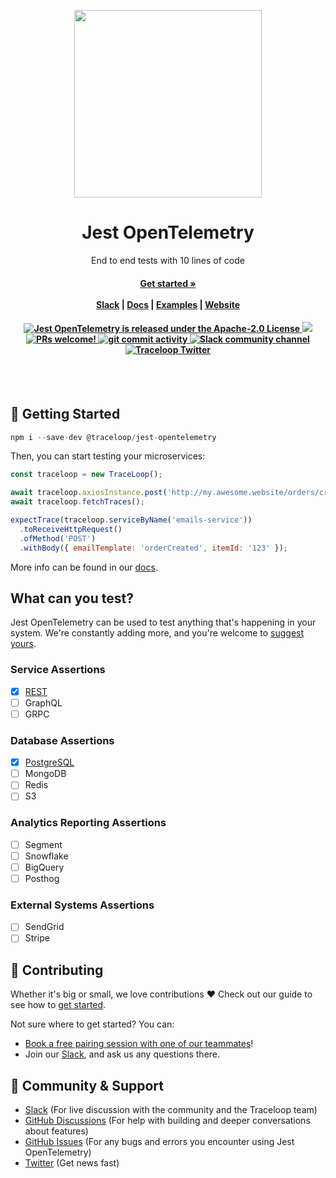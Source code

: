 <p align="center">
<a href="https://www.traceloop.dev/">
<img width="300" src="https://raw.githubusercontent.com/traceloop/jest-opentelemetry/main/img/logo.png">
</a>
</p>
<h1 align="center">Jest OpenTelemetry</h1>
<p align="center">
  <p align="center">End to end tests with 10 lines of code</p>
</p>
<h4 align="center">
    <a href="https://docs.traceloop.dev/jest-otel/getting-started"><strong>Get started »</strong></a>
    <br />
    <br />
  <a href="https://join.slack.com/t/traceloopcommunity/shared_invite/zt-1plpfpm6r-zOHKI028VkpcWdobX65C~g">Slack</a> |
  <a href="https://docs.traceloop.dev/jest-otel/introduction">Docs</a> |
  <a href="https://docs.traceloop.dev/jest-otel/syntax/overview">Examples</a> |
  <a href="https://www.traceloop.dev">Website</a>
</h4>

<h4 align="center">
   <a href="https://github.com/traceloop/jest-opentelemetry/blob/main/LICENSE">
    <img src="https://img.shields.io/badge/license-Apache 2.0-blue.svg" alt="Jest OpenTelemetry is released under the Apache-2.0 License">
  </a>
  <a href="https://www.ycombinator.com/companies/traceloop"><img src="https://img.shields.io/website?color=%23f26522&down_message=Y%20Combinator&label=Backed&logo=ycombinator&style=flat-square&up_message=Y%20Combinator&url=https%3A%2F%2Fwww.ycombinator.com"></a>
  <a href="https://github.com/traceloop/jest-opentelemetry/blob/main/CONTRIBUTING.md">
    <img src="https://img.shields.io/badge/PRs-Welcome-brightgreen" alt="PRs welcome!" />
  </a>
  <a href="https://github.com/traceloop/jest-opentelemetry/issues">
    <img src="https://img.shields.io/github/commit-activity/m/traceloop/jest-opentelemetry" alt="git commit activity" />
  </a>
  <a href="/">
    <img src="https://img.shields.io/badge/chat-on%20Slack-blueviolet" alt="Slack community channel" />
  </a>
  <a href="https://twitter.com/traceloopdev">
    <img src="https://img.shields.io/badge/follow-%40traceloopdev-1DA1F2?logo=twitter&style=social" alt="Traceloop Twitter" />
  </a>
</h4>

<br>
<br>

## 🚀 Getting Started

```js
npm i --save-dev @traceloop/jest-opentelemetry
```

Then, you can start testing your microservices:

```js
const traceloop = new TraceLoop();

await traceloop.axiosInstance.post('http://my.awesome.website/orders/create');
await traceloop.fetchTraces();

expectTrace(traceloop.serviceByName('emails-service'))
  .toReceiveHttpRequest()
  .ofMethod('POST')
  .withBody({ emailTemplate: 'orderCreated', itemId: '123' });
```

More info can be found in our [docs](https://docs.traceloop.dev/jest-otel/getting-started).

## What can you test?

Jest OpenTelemetry can be used to test anything that's happening in your system.
We're constantly adding more, and you're welcome to [suggest yours](https://github.com/traceloop/jest-opentelemetry/issues).

### Service Assertions

- [x] [REST](http://docs.traceloop.dev/jest-otel/syntax/services-rest)
- [ ] GraphQL
- [ ] GRPC

### Database Assertions

- [x] [PostgreSQL](http://docs.traceloop.dev/jest-otel/syntax/db-pg)
- [ ] MongoDB
- [ ] Redis
- [ ] S3

### Analytics Reporting Assertions

- [ ] Segment
- [ ] Snowflake
- [ ] BigQuery
- [ ] Posthog

### External Systems Assertions

- [ ] SendGrid
- [ ] Stripe

## 🌱 Contributing

Whether it's big or small, we love contributions ❤️ Check out our guide to see how to [get started](https://docs.traceloop.dev/contributing/overview).

Not sure where to get started? You can:

- [Book a free pairing session with one of our teammates](mailto:nir@traceloop.dev?subject=Pairing%20session&body=I'd%20like%20to%20do%20a%20pairing%20session!)!
- Join our <a href="https://join.slack.com/t/traceloopcommunity/shared_invite/zt-1plpfpm6r-zOHKI028VkpcWdobX65C~g">Slack</a>, and ask us any questions there.

## 💚 Community & Support

- [Slack](https://join.slack.com/t/traceloopcommunity/shared_invite/zt-1plpfpm6r-zOHKI028VkpcWdobX65C~g) (For live discussion with the community and the Traceloop team)
- [GitHub Discussions](https://github.com/traceloop/jest-opentelemetry/discussions) (For help with building and deeper conversations about features)
- [GitHub Issues](https://github.com/traceloop/jest-opentelemetry/issues) (For any bugs and errors you encounter using Jest OpenTelemetry)
- [Twitter](https://twitter.com/traceloop) (Get news fast)
